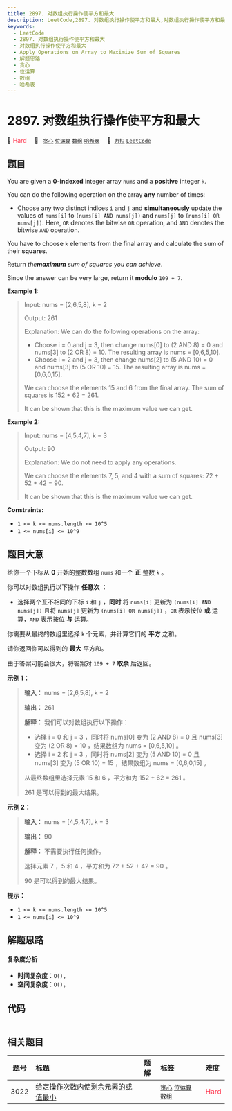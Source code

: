 ```yaml
---
title: 2897. 对数组执行操作使平方和最大
description: LeetCode,2897. 对数组执行操作使平方和最大,对数组执行操作使平方和最大,Apply Operations on Array to Maximize Sum of Squares,解题思路,贪心,位运算,数组,哈希表
keywords:
  - LeetCode
  - 2897. 对数组执行操作使平方和最大
  - 对数组执行操作使平方和最大
  - Apply Operations on Array to Maximize Sum of Squares
  - 解题思路
  - 贪心
  - 位运算
  - 数组
  - 哈希表
---
```


# 2897. 对数组执行操作使平方和最大

🔴 <font color=#ff334b>Hard</font>&emsp; 🔖&ensp; [`贪心`](/tag/greedy.md) [`位运算`](/tag/bit-manipulation.md) [`数组`](/tag/array.md) [`哈希表`](/tag/hash-table.md)&emsp; 🔗&ensp;[`力扣`](https://leetcode.cn/problems/apply-operations-on-array-to-maximize-sum-of-squares) [`LeetCode`](https://leetcode.com/problems/apply-operations-on-array-to-maximize-sum-of-squares)

## 题目

You are given a **0-indexed** integer array `nums` and a **positive** integer
`k`.

You can do the following operation on the array **any** number of times:

  * Choose any two distinct indices `i` and `j` and **simultaneously** update the values of `nums[i]` to `(nums[i] AND nums[j])` and `nums[j]` to `(nums[i] OR nums[j])`. Here, `OR` denotes the bitwise `OR` operation, and `AND` denotes the bitwise `AND` operation.

You have to choose `k` elements from the final array and calculate the sum of
their **squares**.

Return _the**maximum** sum of squares you can achieve_.

Since the answer can be very large, return it **modulo** `109 + 7`.



**Example 1:**

> Input: nums = [2,6,5,8], k = 2
> 
> Output: 261
> 
> Explanation: We can do the following operations on the array:
> - Choose i = 0 and j = 3, then change nums[0] to (2 AND 8) = 0 and nums[3] to (2 OR 8) = 10. The resulting array is nums = [0,6,5,10].
> - Choose i = 2 and j = 3, then change nums[2] to (5 AND 10) = 0 and nums[3] to (5 OR 10) = 15. The resulting array is nums = [0,6,0,15].
> 
> We can choose the elements 15 and 6 from the final array. The sum of squares is 152 + 62 = 261.
> 
> It can be shown that this is the maximum value we can get.

**Example 2:**

> Input: nums = [4,5,4,7], k = 3
> 
> Output: 90
> 
> Explanation: We do not need to apply any operations.
> 
> We can choose the elements 7, 5, and 4 with a sum of squares: 72 + 52 + 42 = 90.
> 
> It can be shown that this is the maximum value we can get.

**Constraints:**

  * `1 <= k <= nums.length <= 10^5`
  * `1 <= nums[i] <= 10^9`


## 题目大意

给你一个下标从 **0**  开始的整数数组 `nums` 和一个 **正**  整数 `k` 。

你可以对数组执行以下操作 **任意次**  ：

  * 选择两个互不相同的下标 `i` 和 `j` ，**同时**  将 `nums[i]` 更新为 `(nums[i] AND nums[j])` 且将 `nums[j]` 更新为 `(nums[i] OR nums[j])` ，`OR` 表示按位 **或**  运算，`AND` 表示按位 **与**  运算。

你需要从最终的数组里选择 `k` 个元素，并计算它们的 **平方**  之和。

请你返回你可以得到的 **最大**  平方和。

由于答案可能会很大，将答案对 `109 + 7` **取余**  后返回。



**示例 1：**

> 
> 
> 
> 
> 
> **输入：** nums = [2,6,5,8], k = 2
> 
> **输出：** 261
> 
> **解释：** 我们可以对数组执行以下操作：
> - 选择 i = 0 和 j = 3 ，同时将 nums[0] 变为 (2 AND 8) = 0 且 nums[3] 变为 (2 OR 8) = 10 ，结果数组为 nums = [0,6,5,10] 。
> - 选择 i = 2 和 j = 3 ，同时将 nums[2] 变为 (5 AND 10) = 0 且 nums[3] 变为 (5 OR 10) = 15 ，结果数组为 nums = [0,6,0,15] 。
> 
> 从最终数组里选择元素 15 和 6 ，平方和为 152 + 62 = 261 。
> 
> 261 是可以得到的最大结果。
> 
> 

**示例 2：**

> 
> 
> 
> 
> 
> **输入：** nums = [4,5,4,7], k = 3
> 
> **输出：** 90
> 
> **解释：** 不需要执行任何操作。
> 
> 选择元素 7 ，5 和 4 ，平方和为 72 + 52 + 42 = 90 。
> 
> 90 是可以得到的最大结果。
> 
> 



**提示：**

  * `1 <= k <= nums.length <= 10^5`
  * `1 <= nums[i] <= 10^9`


## 解题思路

#### 复杂度分析

- **时间复杂度**：`O()`，
- **空间复杂度**：`O()`，

## 代码

```javascript

```

## 相关题目

<!-- prettier-ignore -->
| 题号 | 标题 | 题解 | 标签 | 难度 |
| :------: | :------ | :------: | :------ | :------ |
| 3022 | [给定操作次数内使剩余元素的或值最小](https://leetcode.com/problems/minimize-or-of-remaining-elements-using-operations) |  |  [`贪心`](/tag/greedy.md) [`位运算`](/tag/bit-manipulation.md) [`数组`](/tag/array.md) | <font color=#ff334b>Hard</font> |